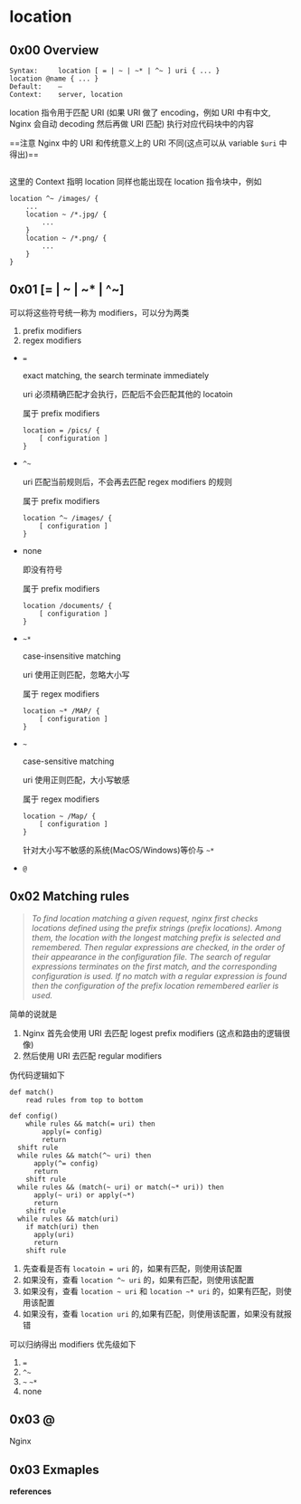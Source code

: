 # location

## 0x00 Overview

```
Syntax: 	location [ = | ~ | ~* | ^~ ] uri { ... }
location @name { ... }
Default: 	—
Context: 	server, location
```

location 指令用于匹配 URI (如果 URI 做了 encoding，例如 URI 中有中文, Nginx 会自动 decoding 然后再做 URI 匹配) 执行对应代码块中的内容

==注意 Nginx 中的 URI 和传统意义上的 URI 不同(这点可以从 variable `$uri` 中得出)==

```

```

这里的 Context 指明 location 同样也能出现在 location 指令块中，例如

```
location ^~ /images/ {
    ...
    location ~ /*.jpg/ {
    	...
    }
    location ~ /*.png/ {
    	...
    }
}
```

## 0x01 [= | ~ | ~* | ^~]

可以将这些符号统一称为 modifiers，可以分为两类

1. prefix modifiers 
2. regex modifiers

- `=`

  exact matching, the search terminate immediately

  uri 必须精确匹配才会执行，匹配后不会匹配其他的 locatoin

  属于 prefix modifiers

  ```
  location = /pics/ {
      [ configuration ]
  }
  ```

- `^~`

  uri 匹配当前规则后，不会再去匹配 regex modifiers 的规则

  属于 prefix modifiers

  ```
  location ^~ /images/ {
      [ configuration ]
  }
  ```

- none

  即没有符号

  属于 prefix modifiers

  ```
  location /documents/ {
      [ configuration ]
  }
  ```

- `~*`

  case-insensitive matching

  uri 使用正则匹配，忽略大小写

  属于 regex modifiers

  ```
  location ~* /MAP/ {
      [ configuration ]
  }
  ```

- `~`

  case-sensitive matching

  uri 使用正则匹配，大小写敏感

  属于 regex modifiers

  ```
  location ~ /Map/ {
      [ configuration ]
  }
  ```

  针对大小写不敏感的系统(MacOS/Windows)等价与 `~*`

- `@`

## 0x02 Matching rules

> *To find location matching a given request, nginx first checks locations defined using the prefix strings (prefix locations). Among them, the location with the longest matching prefix is selected and remembered. Then regular expressions are checked, in the order of their appearance in the configuration file. The search of regular expressions terminates on the first match, and the corresponding configuration is used. If no match with a regular expression is found then the configuration of the prefix location remembered earlier is used.*

简单的说就是

1. Nginx 首先会使用 URI 去匹配 logest prefix modifiers (这点和路由的逻辑很像)
2. 然后使用 URI 去匹配 regular modifiers

伪代码逻辑如下

```
def match()
	read rules from top to bottom

def config()
	while rules && match(= uri) then
		apply(= config)
		return
  shift rule
  while rules && match(^~ uri) then
      apply(^= config)
      return
    shift rule
  while rules && (match(~ uri) or match(~* uri)) then
      apply(~ uri) or apply(~*)
      return
    shift rule
  while rules && match(uri)
    if match(uri) then
      apply(uri)
      return
    shift rule
```

1. 先查看是否有 `locatoin = uri` 的，如果有匹配，则使用该配置
2. 如果没有，查看 `location ^~ uri` 的，如果有匹配，则使用该配置
3. 如果没有，查看 `location ~ uri` 和 `location ~* uri` 的，如果有匹配，则使用该配置
4. 如果没有，查看 `location uri` 的,如果有匹配，则使用该配置，如果没有就报错

可以归纳得出 modifiers 优先级如下

1. `=`
2. `^~`
3. `~` `~*`
4. none

## 0x03 @

Nginx

## 0x03 Exmaples



**references**

[^1]:http://nginx.org/en/docs/http/ngx_http_core_module.html#location
[^2]:https://www.digitalocean.com/community/tutorials/understanding-nginx-server-and-location-block-selection-algorithms
[^3]:https://serverfault.com/questions/674425/what-does-location-mean-in-an-nginx-location-block
[^4]:https://serverfault.com/questions/738452/what-does-the-at-sign-mean-in-nginx-location-blocks



